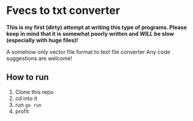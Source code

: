 # Fvecs to txt converter
**This is my first (dirty) attempt at writing this type of programs. Please keep in mind that it is somewhat poorly written and ***WILL*** be slow (especially with huge files)!**

A somehow only vector file format to text file converter
Any code suggestions are welcome!

## How to run
1. Clone this repo
2. cd into it
3. run ```go run```
4. profit
